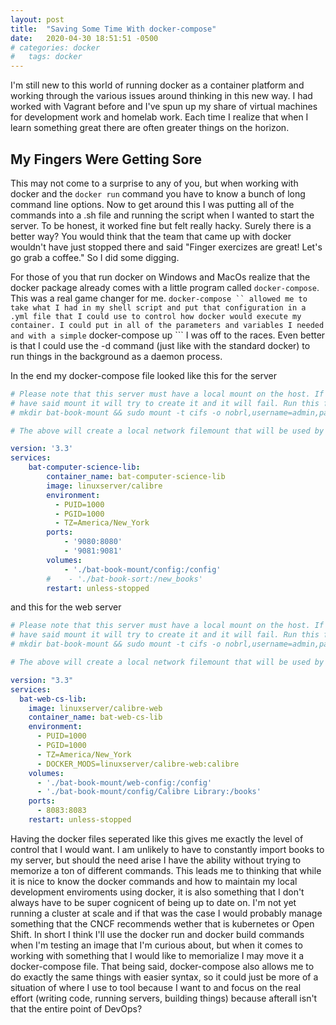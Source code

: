 ```yaml
---
layout: post
title:  "Saving Some Time With docker-compose"
date:   2020-04-30 18:51:51 -0500
# categories: docker
#   tags: docker
---
```

I'm still new to this world of running docker as a container platform and working through the various issues around thinking in this new way. I had worked with Vagrant before and I've spun up my share of virtual machines for development work and homelab work. Each time I realize that when I learn something great there are often greater things on the horizon. 

## My Fingers Were Getting Sore

This may not come to a surprise to any of you, but when working with docker and the ``` docker run ``` command you have to know a bunch of long command line options. Now to get around this I was putting all of the commands into a .sh file and running the script when I wanted to start the server. To be honest, it worked fine but felt really hacky. Surely there is a better way? You would think that the team that came up with docker wouldn't have just stopped there and said "Finger exercizes are great! Let's go grab a coffee." So I did some digging.

For those of you that run docker on Windows and MacOs realize that the docker package already comes with a little program called ``` docker-compose ```. This was a real game changer for me. ``` docker-compose `` allowed me to take what I had in my shell script and put that configuration in a .yml file that I could use to control how docker would execute my container. I could put in all of the parameters and variables I needed and with a simple ``` docker-compose up ``` I was off to the races. Even better is that I could use the -d command (just like with the standard docker) to run things in the background as a daemon process. 

In the end my docker-compose file looked like this for the server
``` yaml
# Please note that this server must have a local mount on the host. If the host does not
# have said mount it will try to create it and it will fail. Run this first
# mkdir bat-book-mount && sudo mount -t cifs -o nobrl,username=admin,password={password},uid=1000,gid=1000,rw //192.168.1.13/books/computer_science bat-book-mount

# The above will create a local network filemount that will be used by the server.

version: '3.3'
services:
    bat-computer-science-lib:
        container_name: bat-computer-science-lib
        image: linuxserver/calibre
        environment:
          - PUID=1000
          - PGID=1000
          - TZ=America/New_York
        ports:
            - '9080:8080'
            - '9081:9081'
        volumes:
            - './bat-book-mount/config:/config'
        #    - './bat-book-sort:/new_books'
        restart: unless-stopped
```

and this for the web server

``` yaml
# Please note that this server must have a local mount on the host. If the host does not
# have said mount it will try to create it and it will fail. Run this first
# mkdir bat-book-mount && sudo mount -t cifs -o nobrl,username=admin,password={password},uid=1000,gid=1000,rw //192.168.1.13/books/computer_science bat-book-mount

# The above will create a local network filemount that will be used by the server. 

version: "3.3"
services:
  bat-web-cs-lib:
    image: linuxserver/calibre-web
    container_name: bat-web-cs-lib
    environment:
      - PUID=1000
      - PGID=1000
      - TZ=America/New_York
      - DOCKER_MODS=linuxserver/calibre-web:calibre
    volumes:
      - './bat-book-mount/web-config:/config'
      - './bat-book-mount/config/Calibre Library:/books'
    ports:
      - 8083:8083
    restart: unless-stopped
```
Having the docker files seperated like this gives me exactly the level of control that I would want. I am unlikely to have to constantly import books to my server, but should the need arise I have the ability without trying to memorize a ton of different commands. This leads me to thinking that while it is nice to know the docker commands and how to maintain my local development enviroments using docker, it is also something that I don't always have to be super cognicent of being up to date on. I'm not yet running a cluster at scale and if that was the case I would probably manage something that the CNCF recommends wether that is kubernetes or Open Shift. In short I think I'll use the docker run and docker build commands when I'm testing an image that I'm curious about, but when it comes to working with something that I would like to memorialize I may move it a docker-compose file. That being said, docker-compose also allows me to do exactly the same things with easier syntax, so it could just be more of a situation of where I use to tool because I want to and focus on the real effort (writing code, running servers, building things) because afterall isn't that the entire point of DevOps? 